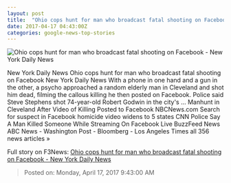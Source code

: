 ```yaml
---
layout: post
title:  "Ohio cops hunt for man who broadcast fatal shooting on Facebook - New York Daily News"
date: 2017-04-17 04:43:00Z
categories: google-news-top-stories
---
```


![Ohio cops hunt for man who broadcast fatal shooting on Facebook - New York Daily News](http://assets.nydailynews.com/polopoly_fs/1.3063024.1492380494!/img/httpImage/image.jpg_gen/derivatives/landscape_1200/article-cleveland-0416.jpg)

New York Daily News Ohio cops hunt for man who broadcast fatal shooting on Facebook New York Daily News With a phone in one hand and a gun in the other, a psycho approached a random elderly man in Cleveland and shot him dead, filming the callous killing he then posted on Facebook. Police said Steve Stephens shot 74-year-old Robert Godwin in the city's ... Manhunt in Cleveland After Video of Killing Posted to Facebook NBCNews.com Search for suspect in Facebook homicide video widens to 5 states CNN Police Say A Man Killed Someone While Streaming On Facebook Live BuzzFeed News ABC News - Washington Post - Bloomberg - Los Angeles Times all 356 news articles »


Full story on F3News: [Ohio cops hunt for man who broadcast fatal shooting on Facebook - New York Daily News](http://www.f3nws.com/n/uxpBND)

> Posted on: Monday, April 17, 2017 9:43:00 AM
